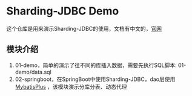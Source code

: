 # Sharding-JDBC Demo
这个仓库是用来演示Sharding-JDBC的使用，文档有中文的，[官网](https://shardingsphere.apache.org)


## 模块介绍
1. 01-demo，简单的演示了往不同的库插入数据，需要先执行SQL脚本: 01-demo/data.sql
2. 02-springboot，在SpringBoot中使用Sharding-JDBC，dao层使用[MybatisPlus](https://mp.baomidou.com/guide/#%E7%89%B9%E6%80%A7)
   ，该模块演示分库分表、动态代理